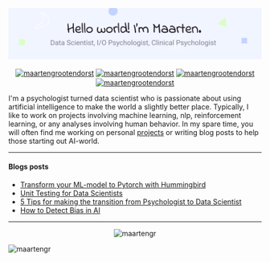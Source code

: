 ![image](https://raw.githubusercontent.com/MaartenGr/MaartenGr/master/images/header.png)

<p align="center">
<a href="https://medium.com/@maartengrootendorst" target="blank"><img align="center" src="https://img.shields.io/badge/-medium-7CB342?style=for-the-badge&labelColor=7CB342&logo=Medium&link=https://medium.com/@maartengrootendorst" alt="maartengrootendorst"/></a>
<a href="https://www.linkedin.com/in/maartengrootendorst/" target="blank"><img align="center" src="https://img.shields.io/badge/-LinkedIn-039BE5?style=for-the-badge&logo=Linkedin&logoColor=white&link=https://www.linkedin.com/in/maartengrootendorst/" alt="maartengrootendorst"/></a>
<a href="https://twitter.com/maartengr" target="blank"><img align="center" src="https://img.shields.io/badge/-Twitter-A7C0FF?style=for-the-badge&logo=Twitter&logoColor=white&link=https://twitter.com/maartengr" alt="maartengrootendorst"/></a>
<a href=https://github.com/MaartenGr/Projects" target="blank"><img align="center" src="https://img.shields.io/badge/-Projects-828091?style=for-the-badge&logo=Github&logoColor=white&link=https://github.com/MaartenGr/Projects" alt="maartengrootendorst"/></a>

</p>

I'm a psychologist turned data scientist who is passionate about using artificial
intelligence to make the world a slightly better place. Typically, I like to 
work on projects involving machine learning, nlp, reinforcement learning, or 
any analyses involving human behavior. In my spare time, you will often
find me working on personal [projects](https://github.com/MaartenGr/Projects) 
or writing blog posts to help those starting out AI-world.  

----

#### Blogs posts
<!-- BLOG-POST-LIST:START -->
- [Transform your ML-model to Pytorch with Hummingbird](https://towardsdatascience.com/transform-your-ml-model-to-pytorch-with-hummingbird-da49665497e7?source=rss-22405c3b2875------2)
- [Unit Testing for Data Scientists](https://towardsdatascience.com/unit-testing-for-data-scientists-dc5e0cd397fb?source=rss-22405c3b2875------2)
- [5 Tips for making the transition from Psychologist to Data Scientist](https://towardsdatascience.com/5-tips-for-making-the-transition-from-psychologist-to-data-scientist-8198fbbbb19e?source=rss-22405c3b2875------2)
- [How to Detect Bias in AI](https://towardsdatascience.com/how-to-detect-bias-in-ai-872d04ce4efd?source=rss-22405c3b2875------2)
<!-- BLOG-POST-LIST:END -->

----

<p align="center">
<img src="https://github-readme-stats.vercel.app/api?username=maartengr&show_icons=true" alt=maartengr />
</p>



<p align="left"> <img src="https://komarev.com/ghpvc/?username=maartengr" alt="maartengr" /> </p>

<!--
**MaartenGr/MaartenGr** is a ✨ _special_ ✨ repository because its `README.md` 
(this file) appears on your GitHub profile.

Here are some ideas to get you started:

- 🔭 I’m currently working on ...
- 🌱 I’m currently learning ...
- 👯 I’m looking to collaborate on ...
- 🤔 I’m looking for help with ...
- 💬 Ask me about ...
- 📫 How to reach me: ...
- 😄 Pronouns: ...
- ⚡ Fun fact: ...


<p align="left">
<img src="https://devicons.github.io/devicon/devicon.git/icons/docker/docker-original-wordmark.svg" alt="docker" width="40" height="40"/> 
<img src="https://www.vectorlogo.zone/logos/figma/figma-icon.svg" alt="figma" width="40" height="40"/> 
<img src="https://www.vectorlogo.zone/logos/git-scm/git-scm-icon.svg" alt="git" width="40" height="40"/> 
<img src="https://devicons.github.io/devicon/devicon.git/icons/python/python-original.svg" alt="python" width="40" height="40"/>
</p>

-->
